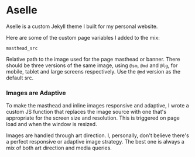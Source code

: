 # Aselle

Aselle is a custom Jekyll theme I built for my personal website.

Here are some of the custom page variables I added to the mix:

    masthead_src
Relative path to the image used for the page masthead or banner. There should be three versions of the same image, using `@sm`, `@md` and `@lg`, for mobile, tablet and large screens respectively. Use the `@md` version as the default src.

### Images are Adaptive

To make the masthead and inline images responsive and adaptive, I wrote a custom JS function that replaces the image source with one that's appropriate for the screen size and resolution. This is triggered on page load and when the window is resized.

Images are handled through art direction. I, personally, don't believe there's a perfect responsive or adaptive image strategy. The best one is always a mix of both art direction and media queries.
